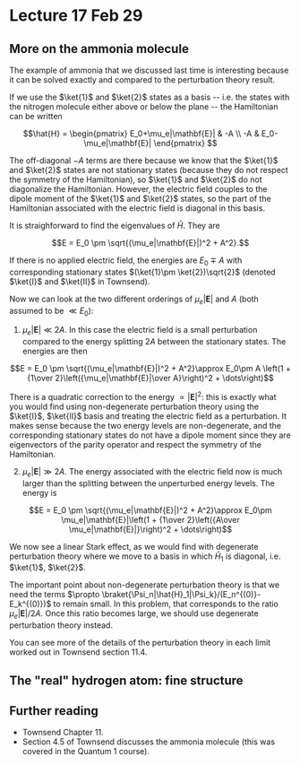 # Lecture 17 Feb 29

## More on the ammonia molecule


The example of ammonia that we discussed last time is interesting because it can be solved exactly and compared to the perturbation theory result.

If we use the $\ket{1}$ and $\ket{2}$ states as a basis -- i.e. the states with the nitrogen molecule either above or below the plane -- the Hamiltonian can be written

$$\hat{H} = \begin{pmatrix}
E_0+\mu_e|\mathbf{E}| & -A \\
-A & E_0-\mu_e|\mathbf{E}| 
\end{pmatrix}
$$

The off-diagonal $-A$ terms are there because we know that the $\ket{1}$ and $\ket{2}$ states are not stationary states (because they do not respect the symmetry of the Hamiltonian), so $\ket{1}$ and $\ket{2}$ do not diagonalize the Hamiltonian. However, the electric field couples to the dipole moment of the $\ket{1}$ and $\ket{2}$ states, so the part of the Hamiltonian associated with the electric field is diagonal in this basis.

It is straighforward to find the eigenvalues of $\hat{H}$. They are

$$E = E_0 \pm \sqrt{(\mu_e|\mathbf{E}|)^2 + A^2}.$$

If there is no applied electric field, the energies are $E_0\mp A$ with corresponding stationary states $(\ket{1}\pm \ket{2})\sqrt{2}$ (denoted $\ket{I}$ and $\ket{II}$ in Townsend).

Now we can look at the two different orderings of $\mu_e|\mathbf{E}|$ and $A$ (both assumed to be $\ll E_0$):

1. $\mu_e|\mathbf{E}|\ll 2A$. In this case the electric field is a small perturbation compared to the energy splitting $2A$ between the stationary states. The energies are then

$$E = E_0 \pm \sqrt{(\mu_e|\mathbf{E}|)^2 + A^2}\approx  E_0\pm A \left(1 + {1\over 2}\left({\mu_e|\mathbf{E}|\over A}\right)^2 + \dots\right)$$

There is a quadratic correction to the energy $\propto |\mathbf{E}|^2$: this is exactly what you would find using non-degenerate perturbation theory using the $\ket{I}$, $\ket{II}$ basis and treating the electric field as a perturbation. It makes sense because the two energy levels are non-degenerate, and the corresponding stationary states do not have a dipole moment since they are eigenvectors of the parity operator and respect the symmetry of the Hamiltonian.


2. $\mu_e|\mathbf{E}|\gg 2A$. The energy associated with the electric field now is much larger than the splitting between the unperturbed energy levels. The energy is

$$E = E_0 \pm \sqrt{(\mu_e|\mathbf{E}|)^2 + A^2}\approx  E_0\pm \mu_e|\mathbf{E}|\left(1 + {1\over 2}\left({A\over \mu_e|\mathbf{E}|}\right)^2 + \dots\right)$$

We now see a linear Stark effect, as we would find with degenerate perturbation theory where we move to a basis in which $\hat{H}_1$ is diagonal, i.e. $\ket{1}$, $\ket{2}$. 

The important point about non-degenerate perturbation theory is that we need the terms $\propto \braket{\Psi_n|\hat{H}_1|\Psi_k}/(E_n^{(0)}-E_k^{(0)})$ to remain small. In this problem, that corresponds to the ratio $\mu_e|\mathbf{E}|/2A$. Once this ratio becomes large, we should use degenerate perturbation theory instead.

You can see more of the details of the perturbation theory in each limit worked out in Townsend section 11.4.





## The "real" hydrogen atom: fine structure




## Further reading

- Townsend Chapter 11.
- Section 4.5 of Townsend discusses the ammonia molecule (this was covered in the Quantum 1 course).
